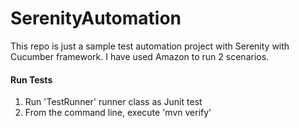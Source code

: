 # SerenityAutomation

This repo is just a sample test automation project with Serenity with Cucumber framework. I have used Amazon to run 2 scenarios. 

#### Run Tests
1. Run 'TestRunner' runner class as Junit test
2. From the command line, execute 'mvn verify'
